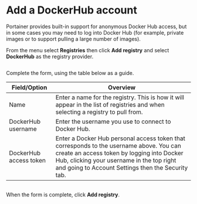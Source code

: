 # Add a DockerHub account

Portainer provides built-in support for anonymous Docker Hub access, but in some cases you may need to log into Docker Hub (for example, private images or to support pulling a large number of images).

From the menu select **Registries** then click **Add registry** and select **DockerHub** as the registry provider.

<figure><img src="../..//assets/2.15-settings-registries-add-dockerhub.gif" alt=""><figcaption></figcaption></figure>

Complete the form, using the table below as a guide.

| Field/Option           | Overview                                                                                                                                                                                                                                 |
| ---------------------- | ---------------------------------------------------------------------------------------------------------------------------------------------------------------------------------------------------------------------------------------- |
| Name                   | Enter a name for the registry. This is how it will appear in the list of registries and when selecting a registry to pull from.                                                                                                          |
| DockerHub username     | Enter the username you use to connect to Docker Hub.                                                                                                                                                                                     |
| DockerHub access token | Enter a Docker Hub personal access token that corresponds to the username above. You can create an access token by logging into Docker Hub, clicking your username in the top right and going to Account Settings then the Security tab. |

<figure><img src="../..//assets/2.15-settings-registries-add-dockerhub-details.png" alt=""><figcaption></figcaption></figure>

When the form is complete, click **Add registry**.

